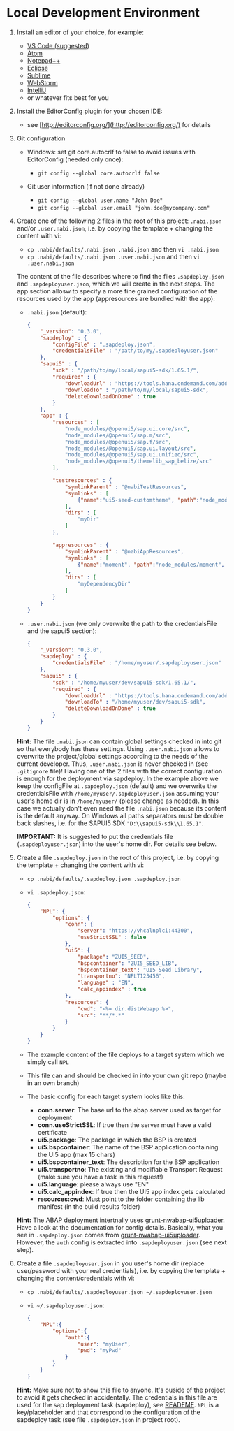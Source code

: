 # Local Development Environment

1. Install an editor of your choice, for example:
    * [VS Code (suggested)](https://code.visualstudio.com/)
    * [Atom](https://atom.io/)
    * [Notepad++](https://notepad-plus-plus.org/)
    * [Eclipse](http://www.eclipse.org/downloads/eclipse-packages/)
    * [Sublime](https://www.sublimetext.com/)
    * [WebStorm](https://www.jetbrains.com/webstorm/)
    * [IntelliJ](https://www.jetbrains.com/idea/)
    * or whatever fits best for you

1. Install the EditorConfig plugin for your chosen IDE:
    * see [http://editorconfig.org/](http://editorconfig.org/) for details

1. Git configuration
    * Windows: set git core.autocrlf to false to avoid issues with EditorConfig (needed only once):
        * `git config --global core.autocrlf false`

    * Git user information (if not done already)
        * `git config --global user.name "John Doe"`
        * `git config --global user.email "john.doe@mycompany.com"`

1. Create one of the following 2 files in the root of this project: `.nabi.json` and/or `.user.nabi.json`, i.e. by copying the template + changing the content with vi:
    * `cp .nabi/defaults/.nabi.json .nabi.json` and then `vi .nabi.json`
    * `cp .nabi/defaults/.nabi.json .user.nabi.json` and then `vi .user.nabi.json`

    The content of the file describes where to find the files `.sapdeploy.json` and `.sapdeployuser.json`, which we will  create in the next steps. The app section allosw to specify a more fine grained configuration of the resources used by the app (appresources are bundled with the app):

    * `.nabi.json` (default):

        ```json
        {
            "_version": "0.3.0",
            "sapdeploy" : {
                "configFile" : ".sapdeploy.json",
                "credentialsFile" : "/path/to/my/.sapdeployuser.json"
            },
            "sapui5" : {
                "sdk" : "/path/to/my/local/sapui5-sdk/1.65.1/",
                "required" : {
                    "downloadUrl" : "https://tools.hana.ondemand.com/additional/sapui5-sdk-1.65.1.zip",
                    "downloadTo" : "/path/to/my/local/sapui5-sdk",
                    "deleteDownloadOnDone" : true
                }
            },
            "app" : {
                "resources" : [
                    "node_modules/@openui5/sap.ui.core/src",
                    "node_modules/@openui5/sap.m/src",
                    "node_modules/@openui5/sap.f/src",
                    "node_modules/@openui5/sap.ui.layout/src",
                    "node_modules/@openui5/sap.ui.unified/src",
                    "node_modules/@openui5/themelib_sap_belize/src"
                ],

                "testresources" : {
                    "symlinkParent" : "@nabiTestResources",
                    "symlinks" : [
                        {"name":"ui5-seed-customtheme", "path":"node_modules/ui5-seed-customtheme"}
                    ],
                    "dirs" : [
                        "myDir"
                    ]
                },

                "appresources" : {
                    "symlinkParent" : "@nabiAppResources",
                    "symlinks" : [
                        {"name":"moment", "path":"node_modules/moment", "target":"thirdparty"}
                    ],
                    "dirs" : [
                        "myDependencyDir"
                    ]
                }
            }
        }
        ```

    * `.user.nabi.json` (we only overwrite the path to the credentialsFile and the sapui5 section):

        ```json
        {
            "_version": "0.3.0",
            "sapdeploy" : {
                "credentialsFile" : "/home/myuser/.sapdeployuser.json"
            },
            "sapui5" : {
                "sdk" : "/home/myuser/dev/sapui5-sdk/1.65.1/",
                "required" : {
                    "downloadUrl" : "https://tools.hana.ondemand.com/additional/sapui5-sdk-1.65.1.zip",
                    "downloadTo" : "/home/myuser/dev/sapui5-sdk",
                    "deleteDownloadOnDone" : true
                }
            }
        }
        ```

    **Hint:** The file `.nabi.json` can contain global settings checked in into git so that everybody has these settings. Using `.user.nabi.json` allows to overwrite the project/global settings according to the needs of the current developer. Thus, `.user.nabi.json` is never checked in (see `.gitignore` file)! Having one of the 2 files with the correct configuration is enough for the deployment via sapdeploy. In the example above we keep the configFile at `.sapdeploy.json` (default) and we overwrite the credentialsFile with `/home/myuser/.sapdeployuser.json` assuming your user's home dir is in `/home/myuser/` (please change as needed). In this case we actually don't even need the file `.nabi.json` because its content is the default anyway. On Windows all paths separators must be double back slashes, i.e. for the SAPUI5 SDK `"D:\\sapui5-sdk\\1.65.1"`.

    **IMPORTANT:** It is suggested to put the credentials file (`.sapdeployuser.json`) into the user's home dir. For details see below.

1. Create a file `.sapdeploy.json` in the root of this project, i.e. by copying the template + changing the content with vi:
    * `cp .nabi/defaults/.sapdeploy.json .sapdeploy.json`
    * `vi .sapdeploy.json`:

        ```json
        {
            "NPL": {
                "options": {
                    "conn": {
                        "server": "https://vhcalnplci:44300",
                        "useStrictSSL" : false
                    },
                    "ui5": {
                        "package": "ZUI5_SEED",
                        "bspcontainer": "ZUI5_SEED_LIB",
                        "bspcontainer_text": "UI5 Seed Library",
                        "transportno": "NPLT123456",
                        "language" : "EN",
                        "calc_appindex" : true
                    },
                    "resources": {
                        "cwd": "<%= dir.distWebapp %>",
                        "src": "**/*.*"
                    }
                }
            }
        }
        ```

    * The example content of the file deploys to a target system which we simply call `NPL`
    * This file can and should be checked in into your own git repo (maybe in an own branch)
    * The basic config for each target system looks like this:
        * **conn.server**: The base url to the abap server used as target for deployment
        * **conn.useStrictSSL**: If true then the server must have a valid certificate
        * **ui5.package**: The package in which the BSP is created
        * **ui5.bspcontainer**: The name of the BSP application containing the UI5 app (max 15 chars)
        * **ui5.bspcontainer_text**: The description for the BSP application
        * **ui5.transportno**: The existing and modifiable Transport Request (make sure you have a task in this request!)
        * **ui5.language**: please always use "EN"
        * **ui5.calc_appindex**: If true then the UI5 app index gets calculated
        * **resources:cwd**: Must point to the folder containing the lib manifest (in the build results folder)

    **Hint:** The ABAP deployment intertnally uses [grunt-nwabap-ui5uploader](https://github.com/pfefferf/grunt-nwabap-ui5uploader). Have a look at the documentation for config details. Basically, what you see in `.sapdeploy.json` comes from [grunt-nwabap-ui5uploader](https://github.com/pfefferf/grunt-nwabap-ui5uploader). However, the `auth` config is extracted into `.sapdeployuser.json` (see next step).

1. Create a file `.sapdeployuser.json` in you user's home dir (replace user/password with your real credentials), i.e. by copying the template + changing the content/credentials with vi:
    * `cp .nabi/defaults/.sapdeployuser.json ~/.sapdeployuser.json`
    * `vi ~/.sapdeployuser.json`:

        ```json
        {
            "NPL":{
                "options":{
                    "auth":{
                        "user": "myUser",
                        "pwd": "myPwd"
                    }
                }
            }
        }
        ```

    **Hint:** Make sure not to show this file to anyone. It's ouside of the project to avoid it gets checked in accidentally.
    The credentials in this file are used for the sap deployment task (sapdeploy), see [READEME](../README.md). `NPL` is a key/placeholder and that correspond to the configuration of the sapdeploy task (see file `.sapdeploy.json` in project root).
